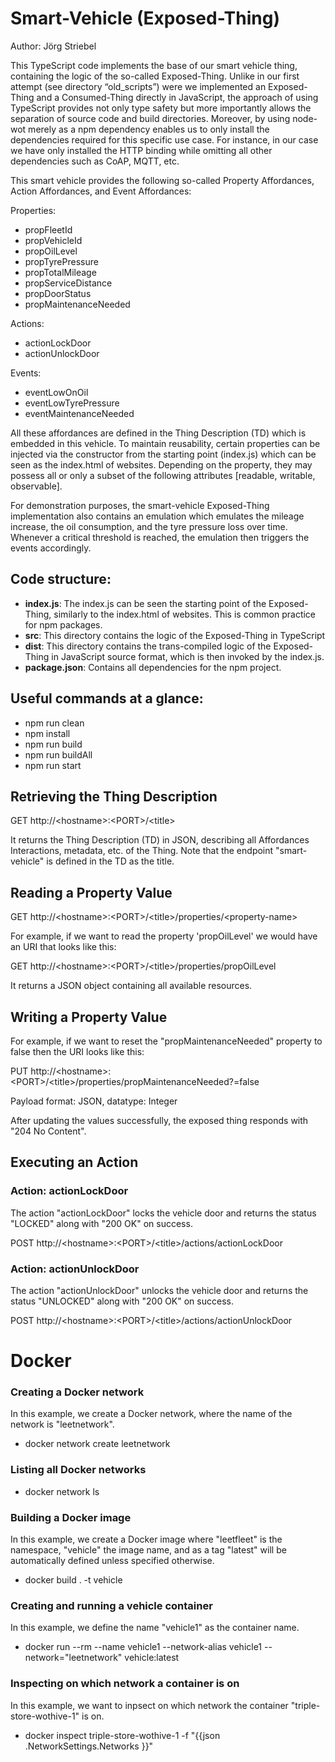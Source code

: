 # Smart-Vehicle (Exposed-Thing)

Author: Jörg Striebel

This TypeScript code implements the base of our smart vehicle thing, containing the logic of the so-called Exposed-Thing. Unlike in our first attempt (see directory “old_scripts”) were we implemented an Exposed-Thing and a Consumed-Thing directly in JavaScript, the approach of using TypeScript provides not only type safety but more importantly allows the separation of source code and build directories. Moreover, by using node-wot merely as a npm dependency enables us to only install the dependencies required for this specific use case. For instance, in our case we have only installed the HTTP binding while omitting all other dependencies such as CoAP, MQTT, etc.

This smart vehicle provides the following so-called Property Affordances, Action Affordances, and Event Affordances:

Properties:
-	propFleetId
-	propVehicleId
-	propOilLevel
-	propTyrePressure
-	propTotalMileage
-	propServiceDistance
-	propDoorStatus
-	propMaintenanceNeeded

Actions:
-	actionLockDoor
-	actionUnlockDoor

Events:
-	eventLowOnOil
-	eventLowTyrePressure
-	eventMaintenanceNeeded

All these affordances are defined in the Thing Description (TD) which is embedded in this vehicle. To maintain reusability, certain properties can be injected via the constructor from the starting point (index.js) which can be seen as the index.html of websites.
Depending on the property, they may possess all or only a subset of the following attributes [readable, writable, observable]. 

For demonstration purposes, the smart-vehicle Exposed-Thing implementation also contains an emulation which emulates the mileage increase, the oil consumption, and the tyre pressure loss over time. Whenever a critical threshold is reached, the emulation then triggers the events accordingly. 

## Code structure:

-	**index.js**:  The index.js can be seen the starting point of the Exposed-Thing, similarly to the index.html of websites. This is common practice for npm packages.
-	**src**: This directory contains the logic of the Exposed-Thing in TypeScript
-	**dist**: This directory contains the trans-compiled logic of the Exposed-Thing in JavaScript source format, which is then invoked by the index.js.
-	**package.json**: Contains all dependencies for the npm project.


## Useful commands at a glance:
- npm run clean
- npm install
- npm run build
- npm run buildAll
- npm run start

## Retrieving the Thing Description

GET http://\<hostname\>:\<PORT\>/\<title\>
 
It returns the Thing Description (TD) in JSON, describing all Affordances Interactions, metadata, etc. of the Thing.
Note that the endpoint "smart-vehicle" is defined in the TD as the title.


## Reading a Property Value

GET http://\<hostname\>:\<PORT\>/\<title\>/properties/\<property-name\>

For example, if we want to read the property 'propOilLevel' we would have an URI that looks like this:

GET http://\<hostname\>:\<PORT\>/\<title\>/properties/propOilLevel

It returns a JSON object containing all available resources. 


## Writing a Property Value

For example, if we want to reset the "propMaintenanceNeeded" property to false then the URI looks like this:

PUT http://\<hostname\>:\<PORT\>/\<title\>/properties/propMaintenanceNeeded?=false

Payload format: JSON, datatype: Integer

After updating the values successfully, the exposed thing responds with "204 No Content".


## Executing an Action

### Action: actionLockDoor

The action "actionLockDoor" locks the vehicle door and returns the status "LOCKED" along with "200 OK" on success.

POST http://\<hostname\>:\<PORT\>/\<title\>/actions/actionLockDoor


### Action: actionUnlockDoor

The action "actionUnlockDoor" unlocks the vehicle door and returns the status "UNLOCKED" along with "200 OK" on success.

POST http://\<hostname\>:\<PORT\>/\<title\>/actions/actionUnlockDoor


# Docker

### Creating a Docker network

In this example, we create a Docker network, where the name of the network is "leetnetwork".

* docker network create leetnetwork
### Listing all Docker networks

* docker network ls

### Building a Docker image

In this example, we create a Docker image where "leetfleet" is the namespace, "vehicle" the image name, and as a tag "latest" will be automatically defined unless specified otherwise.

* docker build . -t vehicle

### Creating and running a vehicle container

In this example, we define the name "vehicle1" as the container name.

* docker run --rm --name vehicle1 --network-alias vehicle1 --network="leetnetwork" vehicle:latest

### Inspecting on which network a container is on

In this example, we want to inpsect on which network the container  "triple-store-wothive-1" is on.

* docker inspect triple-store-wothive-1 -f "{{json .NetworkSettings.Networks }}"



